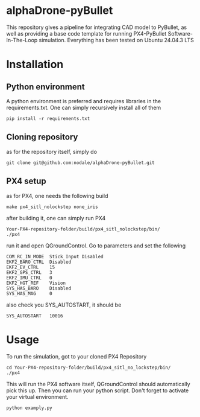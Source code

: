 # alphaDrone-pyBullet

This repository gives a pipeline for integrating CAD model to PyBullet, as well as providing a base code template for running PX4-PyBullet Software-In-The-Loop simulation.
Everything has been tested on Ubuntu 24.04.3 LTS

# Installation
## Python environment
A python environment is preferred and requires libraries in the requirements.txt. One can simply recursively install all of them
    
    pip install -r requirements.txt

## Cloning repository
as for the repository itself, simply do

    git clone git@github.com:nodale/alphaDrone-pyBullet.git

## PX4 setup
as for PX4, one needs the following build

    make px4_sitl_nolockstep none_iris

after building it, one can simply run PX4

    Your-PX4-repository-folder/build/px4_sitl_nolockstep/bin/
    ./px4


run it and open QGroundControl. Go to parameters and set the following
    
    COM_RC_IN_MODE  Stick Input Disabled
    EKF2_BARO_CTRL  Disabled
    EKF2_EV_CTRL    15
    EKF2_GPS_CTRL   3
    EKF2_IMU_CTRL   0
    EKF2_HGT_REF    Vision
    SYS_HAS_BARO    Disabled
    SYS_HAS_MAG     0

also check you SYS_AUTOSTART, it should be

    SYS_AUTOSTART   10016

# Usage
To run the simulation, got to your cloned PX4 Repository
    
    cd Your-PX4-repository-folder/build/px4_sitl_no_lockstep/bin/
    ./px4

This will run the PX4 software itself, QGroundControl should automatically pick this up. Then you can run your python script. Don't forget to activate your virtual environment.

    python examply.py

    
